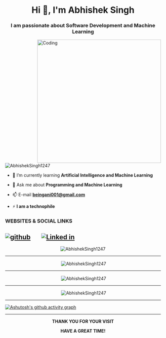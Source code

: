 <h1 align="center">Hi 👋, I'm Abhishek Singh </h1>
<h3 align="center">I am passionate about Software Development and Machine Learning</h3>
<img align="right" alt="Coding" width="400" src="https://cdn.dribbble.com/users/1162077/screenshots/3848914/programmer.gif">

<p align="left"> <img src="https://komarev.com/ghpvc/?username=AbhishekSingh1247&label=Profile%20views&color=0e75b6&style=flat" alt="AbhishekSingh1247" /> </p>

- 🌱 I’m currently learning **Artificial Intelligence and Machine Learning**

- 💬 Ask me about **Programming and Machine Learning**

- 📫 E-mail **beingani001@gmail.com**

- ⚡ **I am a technophile**

### WEBSITES & SOCIAL LINKS

[![github](https://user-images.githubusercontent.com/54937357/126553108-d50d51f3-5d73-46a9-bd47-9ce55eae1d4c.png)](https://github.com/AbhishekSingh1247) &nbsp; &nbsp; &nbsp;
[![Linked in](https://user-images.githubusercontent.com/54937357/126513520-a9a3a301-101c-4e39-ab00-a2ec114da8e7.png)](https://www.linkedin.com/in/abhishek-singh-119b48234/) &nbsp; &nbsp; &nbsp;
---

<p align="center"> <img align="center" a href="https://github.com/ryo-ma/github-profile-trophy" target="blank"><img src="https://github-profile-trophy.vercel.app/?username=AbhishekSingh1247&margin-w=30" alt="AbhishekSingh1247" /></a> </p>

---

<p align="center">&nbsp;<img align="center" src="https://github-readme-stats.vercel.app/api/top-langs/?username=AbhishekSingh1247&langs_count=8&count_private=true&layout=compact&theme=react&hide_border=true&bg_color=0D1117" alt="AbhishekSingh1247" /></p>

---

<p align="center">&nbsp;<img align="center" src="https://github-readme-stats.vercel.app/api?username=AbhishekSingh1247&show_icons=true&count_private=true&theme=react&hide_border=true&bg_color=0D1117" alt="AbhishekSingh1247" /></p>

---

<p align="center">&nbsp;<img align="center" src="https://github-readme-streak-stats.herokuapp.com/?user=AbhishekSingh1247&theme=black-ice&hide_border=true&stroke=0000&background=060A0CD0" alt="AbhishekSingh1247" /></p>

---

<!--
<a href="https://github.com/AbhishekSingh1247/github-readme-activity-graph"><img alt="ABHISHEK's ACTIVITY GRAPH" src="https://activity-graph.herokuapp.com/graph?username=AbhishekSingh1247&bg_color=0D1117&color=FFFFFF&line=FFFFFF&point=FFFFFF&hide_border=true" /></a>

-->

[![Ashutosh's github activity graph](https://github-readme-activity-graph.cyclic.app/graph?username=AbhishekSingh1247&bg_color=000000&color=ffffff&line=00ccff&point=ffffff&area=true&hide_border=true)](https://github.com/ashutosh00710/github-readme-activity-graph)


---

**<p align="center"> <b> THANK YOU FOR YOUR VISIT <b> </p>**

**<p align="center"> <b> HAVE A GREAT TIME! <b> </p>**

##
